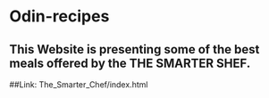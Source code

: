 # Odin-recipes
This Website is presenting some of the best meals offered by the THE SMARTER SHEF.
---
##Link:
        The_Smarter_Chef/index.html 
